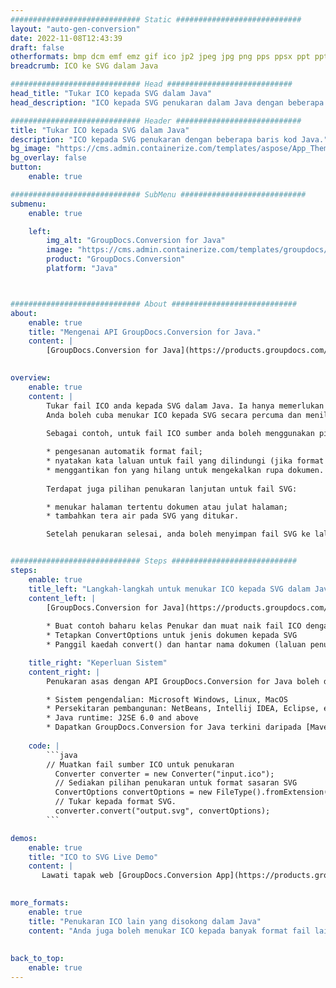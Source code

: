 ```yaml
---
############################# Static ############################
layout: "auto-gen-conversion"
date: 2022-11-08T12:43:39
draft: false
otherformats: bmp dcm emf emz gif ico jp2 jpeg jpg png pps ppsx ppt pptx psb psd svg svgz tga tif tiff webp wmf wmz
breadcrumb: ICO ke SVG dalam Java

############################# Head ############################
head_title: "Tukar ICO kepada SVG dalam Java"
head_description: "ICO kepada SVG penukaran dalam Java dengan beberapa baris kod. Tukar lebih 160 format fail menggunakan API penukaran dokumen GroupDocs untuk Java"

############################# Header ############################
title: "Tukar ICO kepada SVG dalam Java"
description: "ICO kepada SVG penukaran dengan beberapa baris kod Java."
bg_image: "https://cms.admin.containerize.com/templates/aspose/App_Themes/V3/images/bg/header1.png"
bg_overlay: false
button:
    enable: true

############################# SubMenu ############################
submenu:
    enable: true

    left:
        img_alt: "GroupDocs.Conversion for Java"
        image: "https://cms.admin.containerize.com/templates/groupdocs/images/product-logos/90x90-noborder/groupdocs-conversion-java.png"
        product: "GroupDocs.Conversion"
        platform: "Java"



############################# About ############################
about:
    enable: true
    title: "Mengenai API GroupDocs.Conversion for Java."
    content: |
        [GroupDocs.Conversion for Java](https://products.groupdocs.com/conversion/java/) ialah API penukaran format fail lanjutan untuk menukar antara imej popular dan format dokumen seperti Microsoft Office, OpenDocument, PDF, HTML, e-mel, CAD. dan banyak lagi dengan hanya beberapa baris kod. API asli secara automatik mengesan format dokumen asal dan menawarkan banyak pilihan untuk menyesuaikan dokumen yang ditukar. Bersama-sama dengan fungsi mengekstrak maklumat daripada dokumen, ia juga menyokong caching hasil penukaran ke cakera tempatan secara lalai. Walau bagaimanapun, sebarang jenis storan cache boleh disokong dengan melaksanakan antara muka yang sesuai - Amazon S3, Dropbox, Google Drive, Windows Azure, Reddis atau mana-mana yang lain.
    

overview:
    enable: true
    content: |
        Tukar fail ICO anda kepada SVG dalam Java. Ia hanya memerlukan beberapa baris kod Java pada mana-mana platform pilihan anda, seperti Windows, Linux, macOS.
        Anda boleh cuba menukar ICO kepada SVG secara percuma dan menilai kualiti hasil penukaran. Bersama-sama dengan skrip penukaran fail mudah, anda boleh mencuba pilihan yang lebih canggih untuk memuatkan fail sumber ICO dan menyimpan output SVG. 
        
        Sebagai contoh, untuk fail ICO sumber anda boleh menggunakan pilihan pemuatan berikut:

        * pengesanan automatik format fail;
        * nyatakan kata laluan untuk fail yang dilindungi (jika format fail menyokongnya);
        * menggantikan fon yang hilang untuk mengekalkan rupa dokumen.
        
        Terdapat juga pilihan penukaran lanjutan untuk fail SVG:

        * menukar halaman tertentu dokumen atau julat halaman;
        * tambahkan tera air pada SVG yang ditukar.

        Setelah penukaran selesai, anda boleh menyimpan fail SVG ke laluan fail setempat anda atau ke mana-mana storan pihak ketiga seperti FTP, Amazon S3, Google Drive, Dropbox dll. Sila ambil perhatian - untuk menukar ICO kepada SVG, anda tidak perlu memasang sebarang perisian tambahan, seperti MS Office, Open Office, Adobe Acrobat Reader dsb.


############################# Steps ############################
steps:
    enable: true
    title_left: "Langkah-langkah untuk menukar ICO kepada SVG dalam Java"
    content_left: |
        [GroupDocs.Conversion for Java](https://products.groupdocs.com/conversion/java/) membenarkan pembangun menukar fail ICO kepada SVG dengan mudah dengan beberapa baris kod.
        
        * Buat contoh baharu kelas Penukar dan muat naik fail ICO dengan laluan penuh
        * Tetapkan ConvertOptions untuk jenis dokumen kepada SVG
        * Panggil kaedah convert() dan hantar nama dokumen (laluan penuh) dan format (SVG) sebagai parameter

    title_right: "Keperluan Sistem"
    content_right: |
        Penukaran asas dengan API GroupDocs.Conversion for Java boleh dilakukan dengan hanya beberapa baris kod. API kami disokong pada semua platform dan sistem pengendalian utama. Sebelum melaksanakan kod di bawah, pastikan anda mempunyai prasyarat berikut dipasang pada sistem anda.

        * Sistem pengendalian: Microsoft Windows, Linux, MacOS
        * Persekitaran pembangunan: NetBeans, Intellij IDEA, Eclipse, etc.
        * Java runtime: J2SE 6.0 and above
        * Dapatkan GroupDocs.Conversion for Java terkini daripada [Maven](https://repository.groupdocs.com/webapp/#/artifacts/browse/tree/General/repo/com/groupdocs/groupdocs-conversion)
         
    code: |
        ```java    
        // Muatkan fail sumber ICO untuk penukaran
          Converter converter = new Converter("input.ico");
          // Sediakan pilihan penukaran untuk format sasaran SVG
          ConvertOptions convertOptions = new FileType().fromExtension("svg").getConvertOptions();
          // Tukar kepada format SVG.
          converter.convert("output.svg", convertOptions);
        ```

demos:
    enable: true
    title: "ICO to SVG Live Demo"
    content: |
       Lawati tapak web [GroupDocs.Conversion App](https://products.groupdocs.app/conversion/family) kami dan cuba ICO kepada SVG penukaran sekarang. Demo percuma mempunyai faedah berikut
          

more_formats:
    enable: true
    title: "Penukaran ICO lain yang disokong dalam Java"
    content: "Anda juga boleh menukar ICO kepada banyak format fail lain. Sila lihat senarai di bawah."
       
       
back_to_top:
    enable: true
---
```

